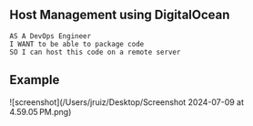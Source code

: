 ## Host Management using DigitalOcean
```
AS A DevOps Engineer
I WANT to be able to package code
SO I can host this code on a remote server
```

## Example
![screenshot](/Users/jruiz/Desktop/Screenshot 2024-07-09 at 4.59.05 PM.png)